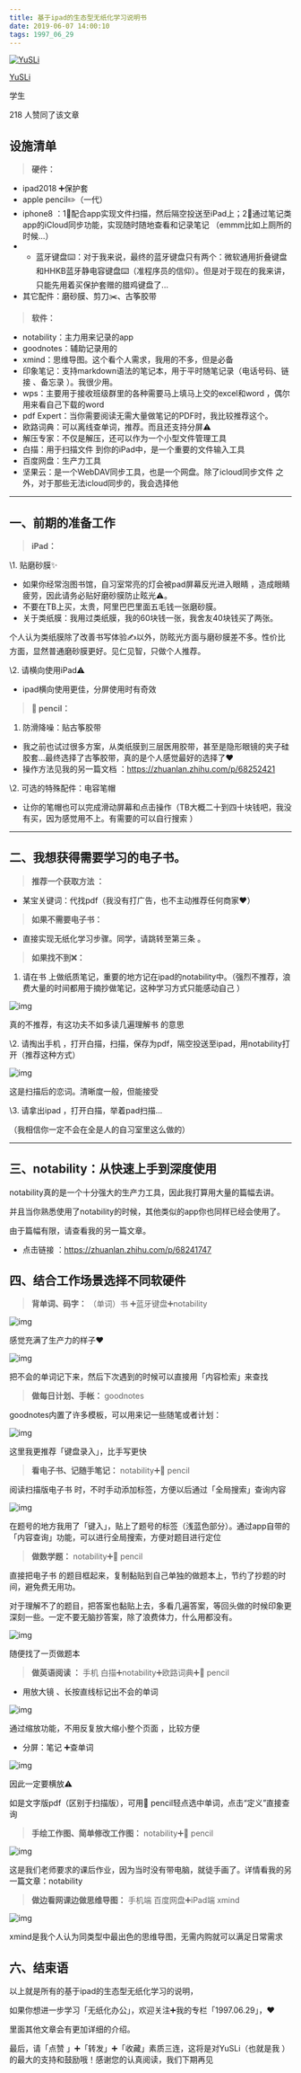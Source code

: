 ```yaml
---
title: 基于ipad的生态型无纸化学习说明书
date: 2019-06-07 14:00:10
tags: 1997_06_29
---
```


[![YuSLi](https://pic1.zhimg.com/v2-7bbacf738f80594ebd62180f60175547_xs.jpg)](https://www.zhihu.com/people/yu-song-li-75) 

[YuSLi](https://www.zhihu.com/people/yu-song-li-75) 

学生

218 人赞同了该文章

## 设施清单

> **硬件：**

- ipad2018 ➕保护套
- apple pencil✏️（一代）
- iphone8 ：1⃣️配合app实现文件扫描，然后隔空投送至iPad上；2⃣️通过笔记类app的iCloud同步功能，实现随时随地查看和记录笔记 （emmm比如上厕所的时候...）
- - 蓝牙键盘⌨️：对于我来说，最终的蓝牙键盘只有两个：微软通用折叠键盘和HHKB蓝牙静电容键盘⌨️（准程序员的信仰）。但是对于现在的我来讲，只能先用着买保护套赠的腊鸡键盘了...
- 其它配件：磨砂膜、剪刀✂️、古筝胶带

<!--more-->

> **软件：** 

- notability：主力用来记录的app
- goodnotes：辅助记录用的
- xmind：思维导图。这个看个人需求，我用的不多，但是必备
- 印象笔记：支持markdown语法的笔记本，用于平时随笔记录（电话号码、链接 、备忘录 ）。我很少用。
- wps：主要用于接收班级群里的各种需要马上填马上交的excel和word ，偶尔用来看自己下载的word
- pdf Expert：当你需要阅读无需大量做笔记的PDF时，我比较推荐这个。
- 欧路词典：可以离线查单词，推荐。而且还支持分屏⚠️
- 解压专家：不仅是解压，还可以作为一个小型文件管理工具
- 白描：用于扫描文件 到你的iPad中，是一个重要的文件输入工具
- 百度网盘：生产力工具
- 坚果云：是一个WebDAV同步工具，也是一个网盘。除了icloud同步文件 之外，对于那些无法icloud同步的，我会选择他

------

## 一、前期的准备工作

> **iPad：**

\1. 贴磨砂膜✨

- 如果你经常泡图书馆，自习室常亮的灯会被pad屏幕反光进入眼睛 ，造成眼睛疲劳，因此请务必贴好磨砂膜防止眩光⚠️。
- 不要在TB上买，太贵，阿里巴巴里面五毛钱一张磨砂膜。
- 关于类纸膜：我用过类纸膜，我的60块钱一张，我舍友40块钱买了两张。

个人认为类纸膜除了改善书写体验✍以外，防眩光方面与磨砂膜差不多。性价比方面，显然普通磨砂膜更好。见仁见智，只做个人推荐。

\2. 请横向使用iPad⚠️

- ipad横向使用更佳，分屏使用时有奇效

> ** pencil：**

1. 防滑降噪：贴古筝胶带

- 我之前也试过很多方案，从类纸膜到三层医用胶带，甚至是隐形眼镜的夹子硅胶套...最终选择了古筝胶带，真的是个人感觉最好的选择了❤️
- 操作方法见我的另一篇文档 ：https://zhuanlan.zhihu.com/p/68252421

\2. 可选的特殊配件：电容笔帽

- 让你的笔帽也可以完成滑动屏幕和点击操作（TB大概二十到四十块钱吧，我没有买，因为感觉用不上。有需要的可以自行搜索 ）

------

## 二、我想获得需要学习的电子书。

> **推荐一个获取方法 ：**

- 某宝关键词：代找pdf（我没有打广告，也不主动推荐任何商家❤️）

> **如果不需要电子书：**

- 直接实现无纸化学习步骤。同学，请跳转至第三条 。

> **如果找不到❌：**

1. 请在书 上做纸质笔记，重要的地方记在ipad的notability中。（强烈不推荐，浪费大量的时间都用于摘抄做笔记，这种学习方式只能感动自己 ）

![img](https://pic2.zhimg.com/80/v2-42109e87dcdeae22134837b04202fc55_720w.jpg)

真的不推荐，有这功夫不如多读几遍理解书 的意思

\2. 请掏出手机 ，打开白描，扫描，保存为pdf，隔空投送至ipad，用notability打开（推荐这种方式）

![img](https://pic2.zhimg.com/80/v2-d59153525844641e264b0d7d2634cf1d_720w.jpg)

这是扫描后的恋词。清晰度一般，但能接受

\3. 请拿出ipad ，打开白描，举着pad扫描...

（我相信你一定不会在全是人的自习室里这么做的）

------

## 三、notability：从快速上手到深度使用

notability真的是一个十分强大的生产力工具，因此我打算用大量的篇幅去讲。

并且当你熟悉使用了notability的时候，其他类似的app你也同样已经会使用了。

由于篇幅有限，请查看我的另一篇文章。

- 点击链接 ：https://zhuanlan.zhihu.com/p/68241747

## 四、结合工作场景选择不同软硬件

> **背单词、码字：**
> （单词）书 ➕蓝牙键盘➕notability

![img](https://pic4.zhimg.com/80/v2-8f930ded55947d520d6858576611dadf_720w.jpg)

感觉充满了生产力的样子❤️



![img](https://pic3.zhimg.com/80/v2-28f8d9e0b54841386f803596cff3b7a6_720w.jpg)

把不会的单词记下来，然后下次遇到的时候可以直接用「内容检索」来查找

> **做每日计划、手帐：**
> goodnotes

goodnotes内置了许多模板，可以用来记一些随笔或者计划：

![img](https://pic4.zhimg.com/80/v2-eca91ad82360af7f86eb90054cc1b04b_720w.jpg)

这里我更推荐「键盘录入」，比手写更快

> **看电子书、记随手笔记：**
> notability➕ pencil

阅读扫描版电子书 时，不时手动添加标签，方便以后通过「全局搜索」查询内容

![img](https://pic3.zhimg.com/80/v2-2cc69b290d6f2aa0e1d25c0d1803c262_720w.jpg)

在题号的地方我用了「键入」，贴上了题号的标签（浅蓝色部分）。通过app自带的「内容查询」功能，可以进行全局搜索，方便对题目进行定位

> **做数学题：**
> notability➕ pencil

直接把电子书 的题目框起来，复制黏贴到自己单独的做题本上，节约了抄题的时间，避免费无用功。

对于理解不了的题目，把答案也黏贴上去，多看几遍答案，等回头做的时候印象更深刻一些。一定不要无脑抄答案，除了浪费体力，什么用都没有。

![img](https://pic3.zhimg.com/80/v2-96a250b9384383888f7b90277f7b5d16_720w.jpg)

随便找了一页做题本

> **做英语阅读 ：**
> 手机 白描➕notability➕欧路词典➕ pencil

- 用放大镜 、长按直线标记出不会的单词

![img](https://pic1.zhimg.com/80/v2-d3466e3914e54f7a03047dd6977bffb0_720w.jpg)

通过缩放功能，不用反复放大缩小整个页面 ，比较方便

- 分屏：笔记 ➕查单词

![img](https://pic4.zhimg.com/80/v2-d7622eae5f3e133e43d7bd6fcfc4b26b_720w.jpg)

因此一定要横放⚠️

如是文字版pdf（区别于扫描版），可用 pencil轻点选中单词，点击“定义”直接查询

> **手绘工作图、简单修改工作图：**
> notability➕ pencil

![img](https://pic1.zhimg.com/80/v2-0510e12fec93c902962323e704b72694_720w.jpg)

这是我们老师要求的课后作业，因为当时没有带电脑，就徒手画了。详情看我的另一篇文章：notability

> **做边看网课边做思维导图：**
> 手机端 百度网盘➕iPad端 xmind

![img](https://pic3.zhimg.com/80/v2-28e594d5b895d647602e175c6f2ef33e_720w.jpg)

xmind是我个人认为同类型中最出色的思维导图，无需内购就可以满足日常需求

## 六、结束语

以上就是所有的基于ipad的生态型无纸化学习的说明，

如果你想进一步学习「无纸化办公」，欢迎关注➕我的专栏「1997.06.29」，❤️

里面其他文章会有更加详细的介绍。

最后，请「点赞 」➕「转发」➕「收藏」素质三连，这将是对YuSLi（也就是我 ）的最大的支持和鼓励哦！感谢您的认真阅读，我们下期再见